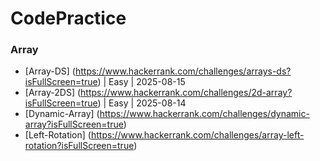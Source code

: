 # CodePractice

### Array

- [Array-DS] (https://www.hackerrank.com/challenges/arrays-ds?isFullScreen=true) | Easy | 2025-08-15
- [Array-2DS] (https://www.hackerrank.com/challenges/2d-array?isFullScreen=true) | Easy | 2025-08-14
- [Dynamic-Array] (https://www.hackerrank.com/challenges/dynamic-array?isFullScreen=true)
- [Left-Rotation] (https://www.hackerrank.com/challenges/array-left-rotation?isFullScreen=true)
